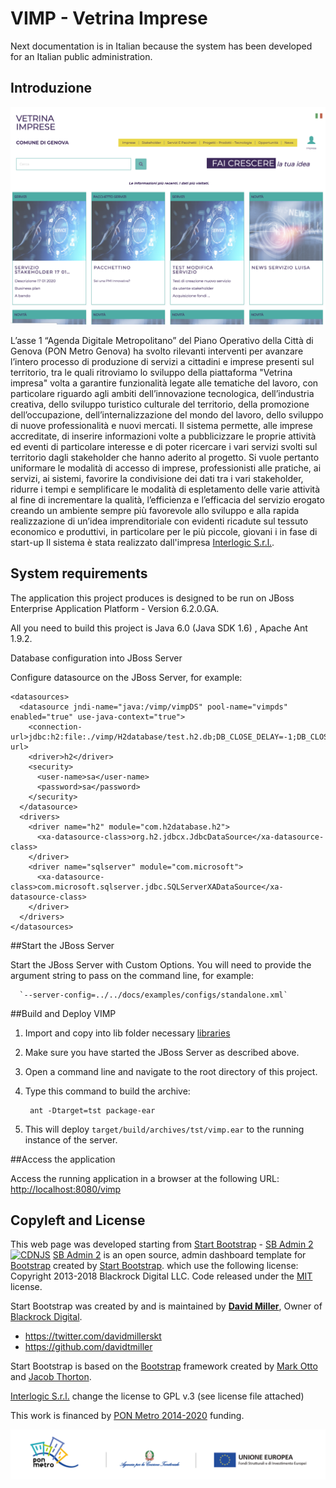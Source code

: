 # VIMP - Vetrina Imprese

Next documentation is in Italian because the system has been developed for an Italian public administration.

## Introduzione

![alt text](./img/home.png)

L’asse 1 “Agenda Digitale Metropolitano” del Piano Operativo della Città di Genova (PON Metro Genova) ha svolto rilevanti interventi per avanzare l’intero processo di produzione di servizi a cittadini e imprese presenti sul territorio, tra le quali ritroviamo lo sviluppo della piattaforma "Vetrina impresa" volta a garantire funzionalità legate alle tematiche del lavoro, con particolare riguardo agli ambiti dell’innovazione tecnologica, dell’industria creativa, dello sviluppo turistico culturale del territorio, della promozione dell’occupazione, dell’internalizzazione del mondo del lavoro, dello sviluppo di nuove professionalità e nuovi mercati. Il sistema permette, alle imprese accreditate, di inserire informazioni volte a pubblicizzare le proprie attività ed eventi di particolare interesse e di poter ricercare i vari servizi svolti sul territorio dagli stakeholder che hanno aderito al progetto. Si vuole pertanto uniformare le modalità di accesso di imprese, professionisti alle pratiche, ai servizi, ai sistemi, favorire la condivisione dei dati tra i vari stakeholder, ridurre i tempi e semplificare le modalità di espletamento delle varie attività al fine di incrementare la qualità, l’efficienza e l’efficacia del servizio erogato creando un ambiente sempre più favorevole allo sviluppo e alla rapida realizzazione di un’idea imprenditoriale con evidenti ricadute sul tessuto economico e produttivi, in particolare per le più piccole, giovani i in fase di start-up
Il sistema è stata realizzato dall'impresa [Interlogic S.r.l.](http://www.pro-logic.it).

## System requirements

The application this project produces is designed to be run on JBoss Enterprise Application Platform - Version 6.2.0.GA.

All you need to build this project is Java 6.0 (Java SDK 1.6) , Apache Ant 1.9.2.

	
Database configuration into JBoss Server

Configure datasource on the JBoss Server, for example: 

	<datasources>
	  <datasource jndi-name="java:/vimp/vimpDS" pool-name="vimpds" enabled="true" use-java-context="true">
	    <connection-url>jdbc:h2:file:./vimp/H2database/test.h2.db;DB_CLOSE_DELAY=-1;DB_CLOSE_ON_EXIT=FALSE</connection-url>
	    <driver>h2</driver>
	    <security>
	      <user-name>sa</user-name>
	      <password>sa</password>
	    </security>
	  </datasource>
	  <drivers>
	    <driver name="h2" module="com.h2database.h2">
	      <xa-datasource-class>org.h2.jdbcx.JdbcDataSource</xa-datasource-class>
	    </driver>
	    <driver name="sqlserver" module="com.microsoft">
	      <xa-datasource-class>com.microsoft.sqlserver.jdbc.SQLServerXADataSource</xa-datasource-class>
	    </driver>
	  </drivers>
	</datasources>

##Start the JBoss Server

Start the JBoss Server with Custom Options. You will need to provide the argument string to pass on the command line, for example: 

      `--server-config=../../docs/examples/configs/standalone.xml`

##Build and Deploy VIMP

1. Import and copy into lib folder necessary [libraries](./libraries.md)
2. Make sure you have started the JBoss Server as described above.
2. Open a command line and navigate to the root directory of this project.
3. Type this command to build the archive:

        ant -Dtarget=tst package-ear
4. This will deploy `target/build/archives/tst/vimp.ear` to the running instance of the server.
 

##Access the application

 Access the running application in a browser at the following URL:  <http://localhost:8080/vimp>

## Copyleft and License

This web page was developed starting from [Start Bootstrap](http://startbootstrap.com/) - [SB Admin 2](http://startbootstrap.com/template-overviews/sb-admin-2/)
[![CDNJS](https://img.shields.io/cdnjs/v/startbootstrap-sb-admin-2.svg)](https://cdnjs.com/libraries/startbootstrap-sb-admin-2)
[SB Admin 2](http://startbootstrap.com/template-overviews/sb-admin-2/) is an open source, admin dashboard template for [Bootstrap](http://getbootstrap.com/) created by [Start Bootstrap](http://startbootstrap.com/).
which  use the following license: Copyright 2013-2018 Blackrock Digital LLC. Code released under the [MIT](https://github.com/BlackrockDigital/startbootstrap-sb-admin-2/blob/gh-pages/LICENSE) license.

Start Bootstrap was created by and is maintained by **[David Miller](http://davidmiller.io/)**, Owner of [Blackrock Digital](http://blackrockdigital.io/).

* https://twitter.com/davidmillerskt
* https://github.com/davidtmiller

Start Bootstrap is based on the [Bootstrap](http://getbootstrap.com/) framework created by [Mark Otto](https://twitter.com/mdo) and [Jacob Thorton](https://twitter.com/fat).


[Interlogic S.r.l.](http://www.pro-logic.it) change the license to GPL v.3 (see license file attached)

This work is financed by [PON Metro 2014-2020](http://www.ponmetro.it) funding.

![alt text](./img/pon_metro/Barra_loghi.png)
